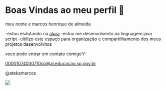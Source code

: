 # Boas Vindas ao meu perfil 🐩

meu nome e marcos henrique de almeida

-estou esdutando na [alura](https://www.alura.com.br/)
-estou me desenvolvento na linguagem java script
-ultilizo este espaço para organização e compartilhamento dos meus projetos desenvolvitos 


voce pode entrar em contato comigo♈

00001074030710sp@al.educacao.sp.gov.br

@atekamarcos


![](https://media0.giphy.com/media/v1.Y2lkPTc5MGI3NjExdXJ5OTF3aG85OGI4am1pamFucmJxaWswZG9kcGZweDV3a2wxZGRrMSZlcD12MV9pbnRlcm5hbF9naWZfYnlfaWQmY3Q9Zw/YUG6QfNKphYLIMfLmx/giphy.webp)

